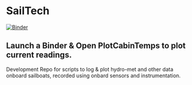 # SailTech

[![Binder](http://mybinder.org/badge.svg)](http://mybinder.org:/repo/slawler/sailtech)

## Launch a Binder & Open PlotCabinTemps to plot current readings.

Development Repo for scripts to log & plot hydro-met and other data onboard sailboats, recorded using onbard sensors and instrumentation.
